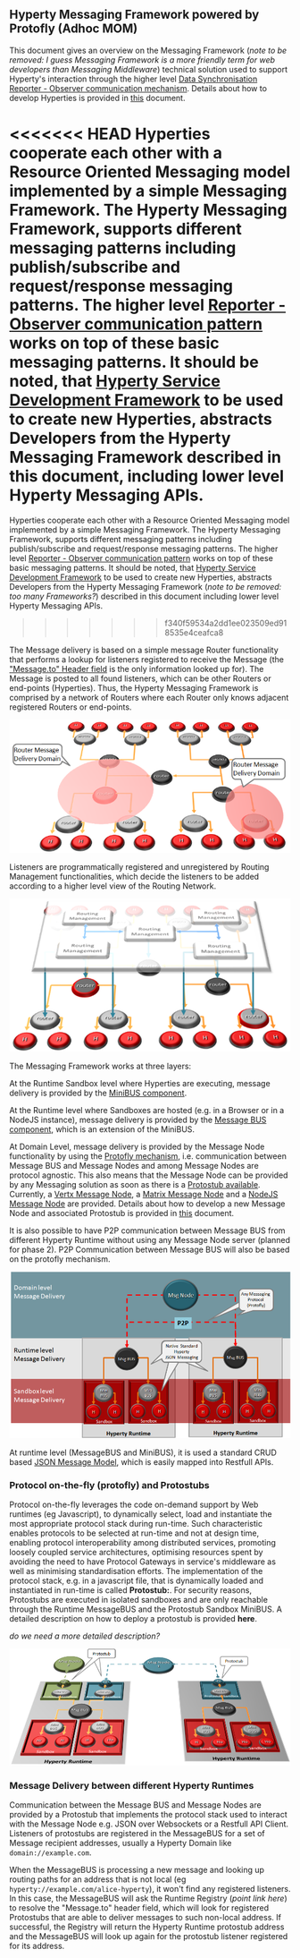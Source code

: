 Hyperty Messaging Framework powered by Protofly (Adhoc MOM)
-----------------------------------------------------------

This document gives an overview on the Messaging Framework (*note to be removed: I guess Messaging Framework is a more friendly term for web developers than Messaging Middleware*) technical solution used to support Hyperty's interaction through the higher level [Data Synchronisation Reporter - Observer communication mechanism](p2p-data-sync.md). Details about how to develop Hyperties is provided in [this](development-of-hyperties.md) document.

<<<<<<< HEAD
Hyperties cooperate each other with a Resource Oriented Messaging model implemented by a simple Messaging Framework. The Hyperty Messaging Framework, supports different messaging patterns including publish/subscribe and request/response messaging patterns. The higher level [Reporter - Observer communication pattern](p2p-data-sync.md) works on top of these basic messaging patterns. It should be noted, that [Hyperty Service Development Framework](development-of-hyperties.md) to be used to create new Hyperties, abstracts Developers from the Hyperty Messaging Framework described in this document, including lower level Hyperty Messaging APIs.
=======
Hyperties cooperate each other with a Resource Oriented Messaging model implemented by a simple Messaging Framework. The Hyperty Messaging Framework, supports different messaging patterns including publish/subscribe and request/response messaging patterns. The higher level [Reporter - Observer communication pattern](p2p-data-sync.md) works on top of these basic messaging patterns. It should be noted, that [Hyperty Service Development Framework](development-of-hyperties.md) to be used to create new Hyperties, abstracts Developers from the Hyperty Messaging Framework (*note to be removed: too many Frameworks?*) described in this document including lower level Hyperty Messaging APIs.
>>>>>>> f340f59534a2dd1ee023509ed918535e4ceafca8

The Message delivery is based on a simple message Router functionality that performs a lookup for listeners registered to receive the Message (the ["Message.to" Header field](https://github.com/reTHINK-project/dev-service-framework/blob/develop/docs/datamodel/message/readme.md#to) is the only information looked up for). The Message is posted to all found listeners, which can be other Routers or end-points (Hyperties). Thus, the Hyperty Messaging Framework is comprised by a network of Routers where each Router only knows adjacent registered Routers or end-points.

![Hyperty Messaging Delivery Network](routing-network.png)

Listeners are programmatically registered and unregistered by Routing Management functionalities, which decide the listeners to be added according to a higher level view of the Routing Network.

![Hyperty Message Routing Management](routing-management.png)

The Messaging Framework works at three layers:

At the Runtime Sandbox level where Hyperties are executing, message delivery is provided by the [MiniBUS component](https://github.com/reTHINK-project/dev-runtime-core/blob/master/src/bus/MiniBus.js).

At the Runtime level where Sandboxes are hosted (e.g. in a Browser or in a NodeJS instance), message delivery is provided by the [Message BUS component](https://github.com/reTHINK-project/dev-runtime-core/blob/master/src/bus/MessageBus.js), which is an extension of the MiniBUS.

At Domain Level, message delivery is provided by the Message Node functionality by using the [Protofly mechanism](#protocol-on-the-fly-protofly-and-protostubs), i.e. communication between Message BUS and Message Nodes and among Message Nodes are protocol agnostic. This also means that the Message Node can be provided by any Messaging solution as soon as there is a [Protostub available](#protocol-on-the-fly-protofly-and-protostubs). Currently, a [Vertx Message Node](https://github.com/reTHINK-project/dev-msg-node-vertx), a [Matrix Message Node](https://github.com/reTHINK-project/dev-msg-node-matrix) and a [NodeJS Message Node](https://github.com/reTHINK-project/dev-msg-node-nodejs) are provided. Details about how to develop a new Message Node and associated Protostub is provided in [this](development-of-protostubs-and-msg-nodes.md) document.

It is also possible to have P2P communication between Message BUS from different Hyperty Runtime without using any Message Node server (planned for phase 2). P2P Communication between Message BUS will also be based on the protofly mechanism.

![Adhoc Messaging Oriented Middleware Routing Layers](mofly.png)

At runtime level (MessageBUS and MiniBUS), it is used a standard CRUD based [JSON Message Model](../datamodel/message/readme.md), which is easily mapped into Restfull APIs.

### Protocol on-the-fly (protofly) and Protostubs

Protocol on-the-fly leverages the code on-demand support by Web runtimes (eg Javascript), to dynamically select, load and instantiate the most appropriate protocol stack during run-time. Such characteristic enables protocols to be selected at run-time and not at design time, enabling protocol interoperability among distributed services, promoting loosely coupled service architectures, optimising resources spent by avoiding the need to have Protocol Gateways in service's middleware as well as minimising standardisation efforts. The implementation of the protocol stack, e.g. in a javascript file, that is dynamically loaded and instantiated in run-time is called **Protostub:**. For security reasons, Protostubs are executed in isolated sandboxes and are only reachable through the Runtime MessageBUS and the Protostub Sandbox MiniBUS. A detailed description on how to deploy a protostub is provided **here**.

*do we need a more detailed description?*

![Protocol on-the-fly and Protostubs](protofly.png)

### Message Delivery between different Hyperty Runtimes

Communication between the Message BUS and Message Nodes are provided by a Protostub that implements the protocol stack used to interact with the Message Node e.g. JSON over Websockets or a Restfull API Client. Listeners of protostubs are registered in the MessageBUS for a set of Message recipient addresses, usually a Hyperty Domain like `domain://example.com`.

When the MessageBUS is processing a new message and looking up routing paths for an address that is not local (eg `hyperty://example.com/alice-hyperty`), it won't find any registered listeners. In this case, the MessageBUS will ask the Runtime Registry (*point link here*) to resolve the "Message.to" header field, which will look for registered Protostubs that are able to deliver messages to such non-local address. If successful, the Registry will return the Hyperty Runtime protostub address and the MessageBUS will look up again for the protostub listener registered for its address.

